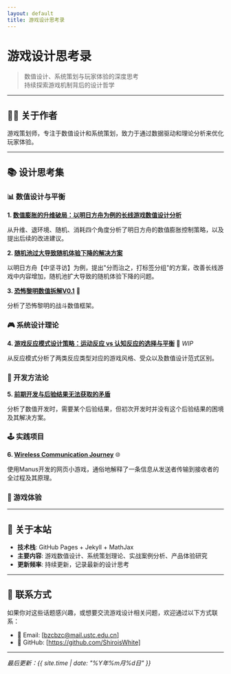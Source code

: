 ```yaml
---
layout: default
title: 游戏设计思考录
---
```


# 游戏设计思考录

> 数值设计、系统策划与玩家体验的深度思考  
> 持续探索游戏机制背后的设计哲学

---

## 👨‍💼 关于作者

游戏策划师，专注于数值设计和系统策划，致力于通过数据驱动和理论分析来优化玩家体验。

---

## 📚 设计思考集

### 📊 数值设计与平衡

**1. [数值膨胀的升维破局：以明日方舟为例的长线游戏数值设计分析](01-arknights-analysis)**

从升维、退环境、随机、消耗四个角度分析了明日方舟的数值膨胀控制策略，以及提出后续的改进建议。

**2. [随机池过大导致随机体验下降的解决方案](./2.%20随机池过大导致随机体验下降的解决方案.md)**

以明日方舟【中坚寻访】为例，提出"分而治之，打标签分组"的方案，改善长线游戏中内容增加，随机池扩大导致的随机体验下降的问题。

**3. [恐怖黎明数值拆解V0.1](./3.%20恐怖黎明数值拆解V0.1.pdf)** 📄

分析了恐怖黎明的战斗数值框架。

### 🎮 系统设计理论

**4. [游戏反应模式设计策略：运动反应 vs 认知反应的选择与平衡](./4.%20游戏反应模式设计策略：运动反应%20vs%20认知反应的选择与平衡.md)** 🚧 *WIP*

从反应模式分析了两类反应类型对应的游戏风格、受众以及数值设计范式区别。

### 🤔 开发方法论

**5. [前期开发与后验结果无法获取的矛盾](./5.%20前期开发与后验结果无法获取的矛盾.md)**

分析了数值开发时，需要某个后验结果，但初次开发时并没有这个后验结果的困境及其解决方案。

### 🕹️ 实践项目

**6. [Wireless Communication Journey](https://wvlsinvj.manus.space/)** 🌐

使用Manus开发的网页小游戏，通俗地解释了一条信息从发送者传输到接收者的全过程及其原理。

### 🎯 游戏体验




---

## 🔧 关于本站

- **技术栈**: GitHub Pages + Jekyll + MathJax
- **主要内容**: 游戏数值设计、系统策划理论、实战案例分析、产品体验研究
- **更新频率**: 持续更新，记录最新的设计思考

---

## 📱 联系方式

如果你对这些话题感兴趣，或想要交流游戏设计相关问题，欢迎通过以下方式联系：

- 📧 Email: [bzcbzc@mail.ustc.edu.cn]
- 🐙 GitHub: [https://github.com/ShiroisWhite]

---

*最后更新：{{ site.time | date: "%Y年%m月%d日" }}*
